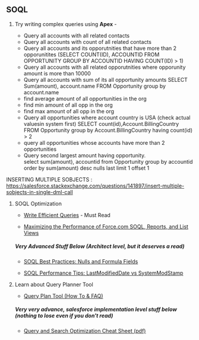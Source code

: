 ## SOQL

1. Try writing complex queries using **Apex** -

    - Query all accounts with all related contacts
    - Query all accounts with count of all related contacts
    - Query all accounts and its opporutnities that have more than 2 opporunitites (SELECT COUNT(ID), ACCOUNTID FROM OPPORTUNITY GROUP BY ACCOUNTID HAVING          COUNT(ID) > 1)
    - Query all accounts with all related opporutnities where opporunity amount is more than 10000
    - Query all accounts with sum of its all opportunity amounts
    SELECT Sum(amount), account.name FROM Opportunity group by account.name  
    - find average amount of all opportunities in the org
    - find min amount of all opp in the org
    - find max amount of all opp in the org
    - Query all opportunities where account country is USA (check actual valuesin system first)
SELECT count(id),Account.BillingCountry FROM Opportunity group by Account.BillingCountry having count(id) > 2
    - query all opportunities whose accounts have more than 2 opportunities
    - Query second largest amount having opportunity.  
    select sum(amount), accountid from Opportunity group by accountid order by sum(amount) desc nulls last limit 1 offset 1
    
INSERTING MULTIPLE SOBJECTS : 
https://salesforce.stackexchange.com/questions/141897/insert-multiple-sobjects-in-single-dml-call
1. SOQL Optimization

    - [Write Efficient Queries](https://trailhead.salesforce.com/en/content/learn/v/modules/database_basics_dotnet/writing_efficient_queries) - Must Read

    - [Maximizing the Performance of Force.com SOQL, Reports, and List Views](https://developer.salesforce.com/blogs/engineering/2013/07/maximizing-the-performance-of-force-com-soql-reports-and-list-views.html)

    ##### Very Advanced Stuff Below (Architect level, but it deserves a read)

    - [SOQL Best Practices: Nulls and Formula Fields](https://developer.salesforce.com/blogs/engineering/2013/02/force-com-soql-best-practices-nulls-and-formula-fields.html)

    - [SOQL Performance Tips: LastModifiedDate vs SystemModStamp](https://developer.salesforce.com/blogs/engineering/2014/11/force-com-soql-performance-tips-systemmodstamp-vs-lastmodifieddate-2.html)

1. Learn about Query Planner Tool

    - [Query Plan Tool (How To & FAQ)](https://help.salesforce.com/articleView?id=000334796&type=1&mode=1)

    ##### Very very advance, salesforce implementation level stuff below (nothing to lose even if you don't read)

    - [Query and Search Optimization Cheat Sheet (pdf)](http://resources.docs.salesforce.com/194/0/en-us/sfdc/pdf/salesforce_query_search_optimization_developer_cheatsheet.pdf)
